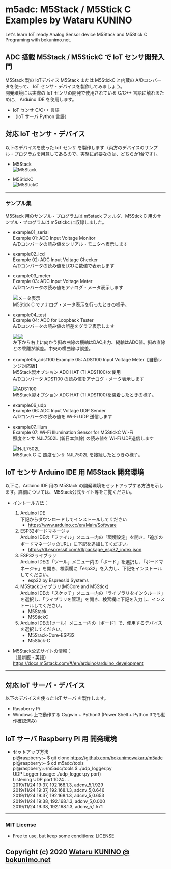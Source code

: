 # m5adc: M5Stack / M5Stick C Examples by Wataru KUNINO
Let's learn IoT ready Analog Sensor device M5Stack and M5Stick C Programing with bokunimo.net.

## ADC 搭載 M5Stack / M5StickC で IoT センサ開発入門
M5Stack 製の IoTデバイス M5Stack または M5StickC と内蔵の A/Dコンバータを使って、 IoT センサ・デバイスを製作してみましょう。  
開発環境には実際の IoT センサの開発で使用されている C/C++ 言語に触れるために、 Arduino IDE を使用します。  
- IoT センサ C/C++ 言語  
- （IoT サーバ Python 言語）  

## 対応 IoT センサ・デバイス  
以下のデバイスを使った IoT センサ を製作します（両方のデバイスのサンプル・プログラムを用意してあるので、実験に必要なのは、どちらか1台です）。  
- M5Stack  
	![M5Stack](https://github.com/bokunimowakaru/m5adc/blob/image/image/DSC_0415.jpg)

- M5StickC  
	![M5StickC](https://github.com/bokunimowakaru/m5adc/blob/image/image/DSC_0418.jpg)

--------------------------------------------------------------------------------

### サンプル集  
M5Stack 用のサンプル・プログラムは m5stack フォルダ、M5Stick C 用のサンプル・プログラムは m5stickc に収録しました。  

- example01_serial  
	Example 01: ADC Input Voltage Monitor  
	A/Dコンバータの読み値をシリアル・モニタへ表示します  

- example02_lcd  
	Example 02: ADC Input Voltage Checker  
	A/Dコンバータの読み値をLCDに数値で表示します  

- example03_meter  
	Example 03: ADC Input Voltage Meter  
	A/Dコンバータの読み値をアナログ・メータ表示します  
	
	![メータ表示](https://github.com/bokunimowakaru/m5adc/blob/image/image/DSC_0393.jpg)  
	M5Stick C でアナログ・メータ表示を行ったときの様子。

- example04_test  
	Example 04: ADC for Loopback Tester  
	A/Dコンバータの読み値の誤差をグラフ表示します  
	
	<img src="https://github.com/bokunimowakaru/m5adc/blob/image/image/DSC_0389.jpg"><img src="https://github.com/bokunimowakaru/m5adc/blob/image/image/DSC_0440.jpg">  
	左下から右上に向かう斜め曲線の横軸はDAC出力、縦軸はADC値。斜め直線との乖離が誤差。中央の横曲線は誤差。  

- example05_ads1100
	Example 05: ADS1100 Input Voltage Meter【自動レンジ対応版】  
	M5Stack製オプション ADC HAT (TI ADS1100)を使用  
	A/Dコンバータ ADS1100 の読み値をアナログ・メータ表示します  
	  
	![ADS1100](https://github.com/bokunimowakaru/m5adc/blob/image/image/DSC_0400.jpg)  
	M5Stack製オプション ADC HAT (TI ADS1100)を装着したときの様子。  

- example06_udp  
	Example 06: ADC Input Voltage UDP Sender  
	A/Dコンバータの読み値を Wi-Fi UDP 送信します  

- example07_illum  
	Example 07: Wi-Fi Illumination Sensor for M5StickC Wi-Fi  
	照度センサ NJL7502L (新日本無線) の読み値を Wi-Fi UDP送信します  
	
	![NJL7502L](https://github.com/bokunimowakaru/m5adc/blob/image/image/DSC_0432.jpg)  
	M5Stack C に 照度センサ NJL7502L を接続したとうきの様子。  

## IoT センサ Arduino IDE 用 M5Stack 開発環境
以下に、Arduino IDE 用の M5Stack の開発環境をセットアップする方法を示します。詳細については、M5Stack公式サイト等をご覧ください。  

- イントール方法：  
	1. Arduino IDE  
		下記からダウンロードしてインストールしてください  
		- https://www.arduino.cc/en/Main/Software  
	2. ESP32ボードマネージャ  
		Arduino IDEの「ファイル」メニュー内の「環境設定」を開き、「追加のボードマネージャのURL」に下記を追加してください。  
		- https://dl.espressif.com/dl/package_esp32_index.json  
	3. ESP32ライブラリ  
		Arduino IDEの「ツール」メニュー内の「ボード」を選択し、「ボードマネージャ」を開き、検索欄に「esp32」を入力し、下記をインストールしてください。  
		- esp32 by Espressid Systems  
	4. M5Stackライブラリ(M5Core and M5Stick)  
		Arduino IDEの「スケッチ」メニュー内の「ライブラリをインクルード」を選択し、「ライブラリを管理」を開き、検索欄に下記を入力し、インストールしてください。  
		- M5Stack  
		- M5StickC  
	5. Arduino IDEの[ツール］メニュー内の［ボード］で、使用するデバイスを選択してください。  
		- M5Srack-Core-ESP32  
		- M5Stick-C  
	
- M5Stack公式サイトの情報：  
	（最新版・英語）https://docs.m5stack.com/#/en/arduino/arduino_development  

--------------------------------------------------------------------------------

## 対応 IoT サーバ・デバイス  
以下のデバイスを使った IoT サーバ を製作します。  
- Raspberry Pi  
- Windows 上で動作する Cygwin + Python3 (Power Shell + Python 3でも動作確認済み)  

## IoT サーバ Raspberry Pi 用 開発環境

- セットアップ方法  
	pi@raspberry:~ $ git clone https://github.com/bokunimowakaru/m5adc  
	pi@raspberry:~ $ cd m5adc/tools  
	pi@raspberry:~/m5adc/tools $ ./udp_logger.py  
	UDP Logger (usage: ./udp_logger.py port)  
	Listening UDP port 1024 ...  
	2019/11/24 19:37, 192.168.1.3, adcnv_5,1.929  
	2019/11/24 19:37, 192.168.1.3, adcnv_5,0.646  
	2019/11/24 19:37, 192.168.1.3, adcnv_5,0.653  
	2019/11/24 19:38, 192.168.1.3, adcnv_5,0.000  
	2019/11/24 19:38, 192.168.1.3, adcnv_5,1.571  

--------------------------------------------------------------------------------

### MIT License
- Free to use, but keep some conditions: [LICENSE](https://github.com/bokunimowakaru/m5Janken/blob/master/LICENSE)

## Copyright (c) 2020 [Wataru KUNINO @ bokunimo.net](https://bokunimo.net)
